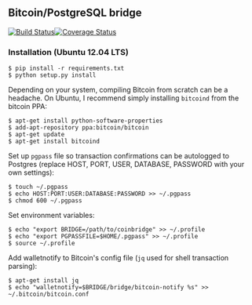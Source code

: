 ## Bitcoin/PostgreSQL bridge

[![Build Status](https://travis-ci.org/tensorjack/CoinBridge.svg)](https://travis-ci.org/tensorjack/CoinBridge)[![Coverage Status](https://img.shields.io/coveralls/tensorjack/CoinBridge.svg)](https://coveralls.io/r/tensorjack/CoinBridge)

### Installation (Ubuntu 12.04 LTS)

    $ pip install -r requirements.txt
    $ python setup.py install

Depending on your system, compiling Bitcoin from scratch can be a headache.  On Ubuntu, I recommend simply installing `bitcoind` from the bitcoin PPA:

    $ apt-get install python-software-properties
    $ add-apt-repository ppa:bitcoin/bitcoin
    $ apt-get update
    $ apt-get install bitcoind

Set up `pgpass` file so transaction confirmations can be autologged to Postgres (replace HOST, PORT, USER, DATABASE, PASSWORD with your own settings):
    
    $ touch ~/.pgpass
    $ echo HOST:PORT:USER:DATABASE:PASSWORD >> ~/.pgpass
    $ chmod 600 ~/.pgpass

Set environment variables:

    $ echo "export BRIDGE=/path/to/coinbridge" >> ~/.profile
    $ echo "export PGPASSFILE=$HOME/.pgpass" >> ~/.profile
    $ source ~/.profile

Add walletnotify to Bitcoin's config file (`jq` used for shell transaction parsing):

    $ apt-get install jq
    $ echo "walletnotify=$BRIDGE/bridge/bitcoin-notify %s" >> ~/.bitcoin/bitcoin.conf
